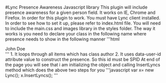 #Lync Presence Awareness Javascript library
This plugin will include presence awareness for a given person field. It works on IE, Chrome and Firefox. In order for this plugin to work. You must have Lync client installed. In order to see how to set it up, please refer to index.html file. You will need to include the main.css and images library in the styles folder.
The way it works is you need to declare your class in the following name where presence needs to show in the following manner
'''html
<div class="author" data-user-id="john.doe@xxx.net">John Doe</div>
'''
1. It loops through all items which has class author
2. It uses data-user-id attribute value to construct the presence. So this id must be SPID
At end of the page you will see that i am initializing the object and calling InsertLyncs method which does the above two steps for you
'''javascript
var x= new Lync();
x.InsertLyncs();
'''
